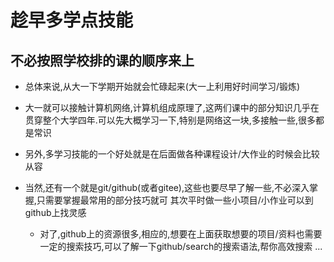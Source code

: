 # 趁早多学点技能
##  不必按照学校排的课的顺序来上
- 总体来说,从大一下学期开始就会忙碌起来(大一上利用好时间学习/锻炼)
- 大一就可以接触计算机网络,计算机组成原理了,这两们课中的部分知识几乎在贯穿整个大学四年.可以先大概学习一下,特别是网络这一块,多接触一些,很多都是常识

- 另外,多学习技能的一个好处就是在后面做各种课程设计/大作业的时候会比较从容
- 当然,还有一个就是git/github(或者gitee),这些也要尽早了解一些,不必深入掌握,只需要掌握最常用的部分技巧就可
其次平时做一些小项目/小作业可以到github上找灵感
    - 对了,github上的资源很多,相应的,想要在上面获取想要的项目/资料也需要一定的搜索技巧,可以了解一下github/search的搜索语法,帮你高效搜索
...
